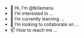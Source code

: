 - 👋 Hi, I’m @tkilamanu
- 👀 I’m interested in ...
- 🌱 I’m currently learning ...
- 💞️ I’m looking to collaborate on ...
- 📫 How to reach me ...

<!---
tkilamanu/tkilamanu is a ✨ special ✨ repository because its `README.md` (this file) appears on your GitHub profile.
You can click the Preview link to take a look at your changes.
--->
